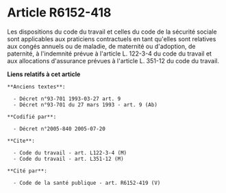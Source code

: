 # Article R6152-418

Les dispositions du code du travail et celles du code de la sécurité sociale sont applicables aux praticiens contractuels en
tant qu'elles sont relatives aux congés annuels ou de maladie, de maternité ou d'adoption, de paternité, à l'indemnité prévue
à l'article L. 122-3-4 du code du travail et aux allocations d'assurance prévues à l'article L. 351-12 du code du travail.

**Liens relatifs à cet article**

	**Anciens textes**:

	  - Décret n°93-701 1993-03-27 art. 9
	  - Décret n°93-701 du 27 mars 1993 - art. 9 (Ab)

	**Codifié par**:

	  - Décret n°2005-840 2005-07-20

	**Cite**:

	  - Code du travail - art. L122-3-4 (M)
	  - Code du travail - art. L351-12 (M)

	**Cité par**:

	  - Code de la santé publique - art. R6152-419 (V)
